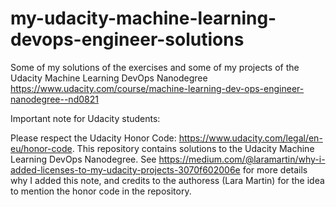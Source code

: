 # my-udacity-machine-learning-devops-engineer-solutions

Some of my solutions of the exercises and some of my projects of the Udacity Machine Learning DevOps Nanodegree https://www.udacity.com/course/machine-learning-dev-ops-engineer-nanodegree--nd0821

Important note for Udacity students:

Please respect the Udacity Honor Code: https://www.udacity.com/legal/en-eu/honor-code. This repository contains solutions to the Udacity Machine Learning DevOps Nanodegree. See https://medium.com/@laramartin/why-i-added-licenses-to-my-udacity-projects-3070f602006e for more details why I added this note, and credits to the authoress (Lara Martin) for the idea to mention the honor code in the repository.